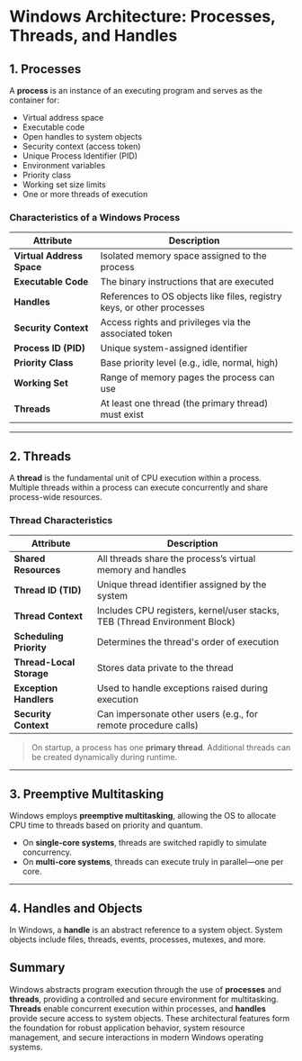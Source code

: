 # Windows Architecture: Processes, Threads, and Handles

## 1. Processes

A **process** is an instance of an executing program and serves as the container for:

- Virtual address space
- Executable code
- Open handles to system objects
- Security context (access token)
- Unique Process Identifier (PID)
- Environment variables
- Priority class
- Working set size limits
- One or more threads of execution

### Characteristics of a Windows Process

| Attribute                     | Description |
|------------------------------|-------------|
| **Virtual Address Space**     | Isolated memory space assigned to the process |
| **Executable Code**           | The binary instructions that are executed |
| **Handles**                   | References to OS objects like files, registry keys, or other processes |
| **Security Context**          | Access rights and privileges via the associated token |
| **Process ID (PID)**          | Unique system-assigned identifier |
| **Priority Class**            | Base priority level (e.g., idle, normal, high) |
| **Working Set**               | Range of memory pages the process can use |
| **Threads**                   | At least one thread (the primary thread) must exist |

---

## 2. Threads

A **thread** is the fundamental unit of CPU execution within a process. Multiple threads within a process can execute concurrently and share process-wide resources.

### Thread Characteristics

| Attribute                   | Description |
|----------------------------|-------------|
| **Shared Resources**        | All threads share the process’s virtual memory and handles |
| **Thread ID (TID)**         | Unique thread identifier assigned by the system |
| **Thread Context**          | Includes CPU registers, kernel/user stacks, TEB (Thread Environment Block) |
| **Scheduling Priority**     | Determines the thread's order of execution |
| **Thread-Local Storage**    | Stores data private to the thread |
| **Exception Handlers**      | Used to handle exceptions raised during execution |
| **Security Context**        | Can impersonate other users (e.g., for remote procedure calls) |

> On startup, a process has one **primary thread**. Additional threads can be created dynamically during runtime.

---

## 3. Preemptive Multitasking

Windows employs **preemptive multitasking**, allowing the OS to allocate CPU time to threads based on priority and quantum.

- On **single-core systems**, threads are switched rapidly to simulate concurrency.
- On **multi-core systems**, threads can execute truly in parallel—one per core.

---

## 4. Handles and Objects

In Windows, a **handle** is an abstract reference to a system object. System objects include files, threads, events, processes, mutexes, and more.


## Summary

Windows abstracts program execution through the use of **processes** and **threads**, providing a controlled and secure environment for multitasking. **Threads** enable concurrent execution within processes, and **handles** provide secure access to system objects. These architectural features form the foundation for robust application behavior, system resource management, and secure interactions in modern Windows operating systems.

